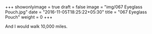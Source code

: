 +++
showonlyimage = true
draft = false
image = "img/067 Eyeglass Pouch.jpg"
date = "2016-11-05T18:25:22+05:30"
title = "067 Eyeglass Pouch"
weight = 0
+++

And I would walk 10,000 miles.

